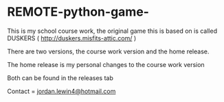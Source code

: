 # REMOTE-python-game-
This is my school course work, the original game this is based on is called DUSKERS ( http://duskers.misfits-attic.com/ )

There are two versions, the course work version and the home release.

The home release is my personal changes to the course work version

Both can be found in the releases tab

Contact = jordan.lewin4@hotmail.com